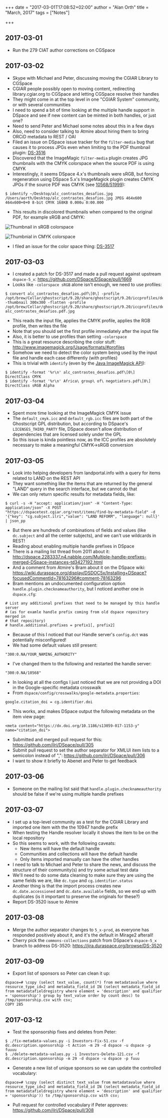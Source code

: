 +++
date = "2017-03-01T17:08:52+02:00"
author = "Alan Orth"
title = "March, 2017"
tags = ["Notes"]

+++
## 2017-03-01

- Run the 279 CIAT author corrections on CGSpace

## 2017-03-02

- Skype with Michael and Peter, discussing moving the CGIAR Library to CGSpace
- CGIAR people possibly open to moving content, redirecting library.cgiar.org to CGSpace and letting CGSpace resolve their handles
- They might come in at the top level in one "CGIAR System" community, or with several communities
- I need to spend a bit of time looking at the multiple handle support in DSpace and see if new content can be minted in both handles, or just one?
- Need to send Peter and Michael some notes about this in a few days
- Also, need to consider talking to Atmire about hiring them to bring ORCiD metadata to REST / OAI
- Filed an issue on DSpace issue tracker for the `filter-media` bug that causes it to process JPGs even when limiting to the PDF thumbnail plugin: [DS-3516](https://jira.duraspace.org/browse/DS-3516)
- Discovered that the ImageMagic `filter-media` plugin creates JPG thumbnails with the CMYK colorspace when the source PDF is using CMYK
- Interestingly, it seems DSpace 4.x's thumbnails were sRGB, but forcing regeneration using DSpace 5.x's ImageMagick plugin creates CMYK JPGs if the source PDF was CMYK (see [10568/51999](https://cgspace.cgiar.org/handle/10568/51999)):

```
$ identify ~/Desktop/alc_contrastes_desafios.jpg
/Users/aorth/Desktop/alc_contrastes_desafios.jpg JPEG 464x600 464x600+0+0 8-bit CMYK 168KB 0.000u 0:00.000
```

<!--more-->

- This results in discolored thumbnails when compared to the original PDF, for example sRGB and CMYK:

![Thumbnail in sRGB colorspace](/cgspace-notes/2017/03/thumbnail-srgb.jpg)

![Thumbnial in CMYK colorspace](/cgspace-notes/2017/03/thumbnail-cmyk.jpg)

- I filed an issue for the color space thing: [DS-3517](https://jira.duraspace.org/browse/DS-3517)

## 2017-03-03

- I created a patch for DS-3517 and made a pull request against upstream `dspace-5_x`: https://github.com/DSpace/DSpace/pull/1669
- Looks like `-colorspace sRGB` alone isn't enough, we need to use profiles:

```
$ convert alc_contrastes_desafios.pdf\[0\] -profile /opt/brew/Cellar/ghostscript/9.20/share/ghostscript/9.20/iccprofiles/default_cmyk.icc -thumbnail 300x300 -flatten -profile /opt/brew/Cellar/ghostscript/9.20/share/ghostscript/9.20/iccprofiles/default_rgb.icc alc_contrastes_desafios.pdf.jpg
```

- This reads the input file, applies the CMYK profile, applies the RGB profile, then writes the file
- Note that you should set the first profile immediately after the input file
- Also, it is better to use profiles than setting `-colorspace`
- This is a great resource describing the color stuff: http://www.imagemagick.org/Usage/formats/#profiles
- Somehow we need to detect the color system being used by the input file and handle each case differently (with profiles)
- This is trivial with `identify` (even by the [Java ImageMagick API](http://im4java.sourceforge.net/api/org/im4java/core/IMOps.html#identify)):

```
$ identify -format '%r\n' alc_contrastes_desafios.pdf\[0\]
DirectClass CMYK
$ identify -format '%r\n' Africa\ group\ of\ negotiators.pdf\[0\]
DirectClass sRGB Alpha
```

## 2017-03-04

- Spent more time looking at the ImageMagick CMYK issue
- The `default_cmyk.icc` and `default_rgb.icc` files are both part of the Ghostscript GPL distribution, but according to DSpace's `LICENSES_THIRD_PARTY` file, DSpace doesn't allow distribution of dependencies that are licensed solely under the GPL
- So this issue is kinda pointless now, as the ICC profiles are absolutely necessary to make a meaningful CMYK→sRGB conversion

## 2017-03-05

- Look into helping developers from landportal.info with a query for items related to LAND on the REST API
- They want something like the items that are returned by the general "LAND" query in the search interface, but we cannot do that
- We can only return specific results for metadata fields, like:

```
$ curl -s -H "accept: application/json" -H "Content-Type: application/json" -X POST "https://dspacetest.cgiar.org/rest/items/find-by-metadata-field" -d '{"key": "cg.subject.ilri","value": "LAND REFORM", "language": null}' | json_pp
```

- But there are hundreds of combinations of fields and values (like `dc.subject` and all the center subjects), and we can't use wildcards in REST!
- Reading about enabling multiple handle prefixes in DSpace
- There is a mailing list thread from 2011 about it: http://dspace.2283337.n4.nabble.com/Multiple-handle-prefixes-merged-DSpace-instances-td3427192.html
- And a comment from Atmire's Bram about it on the DSpace wiki: https://wiki.duraspace.org/display/DSDOC5x/Installing+DSpace?focusedCommentId=78163296#comment-78163296
- Bram mentions an undocumented configuration option `handle.plugin.checknameauthority`, but I noticed another one in `dspace.cfg`: 

```
# List any additional prefixes that need to be managed by this handle server
# (as for examle handle prefix coming from old dspace repository merged in
# that repository)
# handle.additional.prefixes = prefix1[, prefix2]
```

- Because of this I noticed that our Handle server's `config.dct` was potentially misconfigured!
- We had some default values still present:

```
"300:0.NA/YOUR_NAMING_AUTHORITY"
```

- I've changed them to the following and restarted the handle server:

```
"300:0.NA/10568"
```

- In looking at all the configs I just noticed that we are not providing a DOI in the Google-specific metadata crosswalk
- From `dspace/config/crosswalks/google-metadata.properties`:

```
google.citation_doi = cg.identifier.doi
```

- This works, and makes DSpace output the following metadata on the item view page:

```
<meta content="https://dx.doi.org/10.1186/s13059-017-1153-y" name="citation_doi">
```

- Submitted and merged pull request for this: https://github.com/ilri/DSpace/pull/305
- Submit pull request to set the author separator for XMLUI item lists to a semicolon instead of ",": https://github.com/ilri/DSpace/pull/306
- I want to show it briefly to Abenet and Peter to get feedback

## 2017-03-06

- Someone on the mailing list said that `handle.plugin.checknameauthority` should be false if we're using multiple handle prefixes

## 2017-03-07

- I set up a top-level community as a test for the CGIAR Library and imported one item with the the 10947 handle prefix
- When testing the Handle resolver locally it shows the item to be on the local repository
- So this seems to work, with the following caveats:
  - New items will have the default handle
  - Communities and collections will have the default handle
  - Only items imported manually can have the other handles
- I need to talk to Michael and Peter to share the news, and discuss the structure of their community(s) and try some actual test data
- We'll need to do some data cleaning to make sure they are using the same fields we are, like `dc.type` and `cg.identifier.status`
- Another thing is that the import process creates new `dc.date.accessioned` and `dc.date.available` fields, so we end up with duplicates (is it important to preserve the originals for these?)
- Report DS-3520 issue to Atmire

## 2017-03-08

- Merge the author separator changes to `5_x-prod`, as everyone has responded positively about it, and it's the default in Mirage2 afterall!
- Cherry pick the `commons-collections` patch from DSpace's `dspace-5_x` branch to address DS-3520: https://jira.duraspace.org/browse/DS-3520

## 2017-03-09

- Export list of sponsors so Peter can clean it up:

```
dspace=# \copy (select text_value, count(*) from metadatavalue where resource_type_id=2 and metadata_field_id IN (select metadata_field_id from metadatafieldregistry where element = 'description' and qualifier = 'sponsorship') group by text_value order by count desc) to /tmp/sponsorship.csv with csv;
COPY 285
```

## 2017-03-12

- Test the sponsorship fixes and deletes from Peter:

```
$ ./fix-metadata-values.py -i Investors-Fix-51.csv -f dc.description.sponsorship -t Action -m 29 -d dspace -u dspace -p fuuuu
$ ./delete-metadata-values.py -i Investors-Delete-121.csv -f dc.description.sponsorship -m 29 -d dspace -u dspace -p fuuu
```

- Generate a new list of unique sponsors so we can update the controlled vocabulary:

```
dspace=# \copy (select distinct text_value from metadatavalue where resource_type_id=2 and metadata_field_id IN (select metadata_field_id from metadatafieldregistry where element = 'description' and qualifier = 'sponsorship')) to /tmp/sponsorship.csv with csv;
```

- Pull request for controlled vocabulary if Peter approves: https://github.com/ilri/DSpace/pull/308
